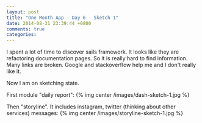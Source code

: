 ```yaml
---
layout: post
title: "One Month App - Day 6 - Sketch 1"
date: 2014-08-31 23:39:44 +0800
comments: true
categories: 
---
```


I spent a lot of time to discover sails framework. It looks like they are refactoring documentation pages. So it is really hard to find information. Many links are broken. Google and stackoverflow help me and I don't really like it.

Now I am on sketching state.

First module "daily report":
{% img center /images/dash-sketch-1.jpg  %}

<!--more-->

Then "storyline". It includes instagram, twitter (thinking about other services) messages:
{% img center /images/storyline-sketch-1.jpg  %}

